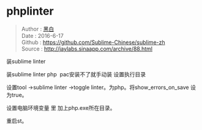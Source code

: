 # phplinter
> Author : [黑白](http://jaylabs.sinaapp.com/)  
> Date   : 2016-6-17  
> Github : https://github.com/Sublime-Chinese/sublime-zh  
> Source : http://jaylabs.sinaapp.com/archive/88.html  

装sublime linter

装sublime linter php  pac安装不了就手动装 设置执行目录

设置tool ->sublime linter ->toggle linter。为php。将show_errors_on_save 设为true。

设置电脑环境变量 里 加上php.exe所在目录。

重启st。
